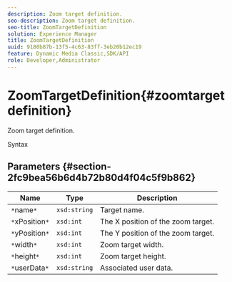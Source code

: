 ```yaml
---
description: Zoom target definition.
seo-description: Zoom target definition.
seo-title: ZoomTargetDefinition
solution: Experience Manager
title: ZoomTargetDefinition
uuid: 9180b87b-13f5-4c63-83ff-3eb20b12ec19
feature: Dynamic Media Classic,SDK/API
role: Developer,Administrator
---
```


# ZoomTargetDefinition{#zoomtargetdefinition}

Zoom target definition.

 Syntax 

## Parameters {#section-2fc9bea56b6d4b72b80d4f04c5f9b862}

|  Name  | Type  | Description  |
|---|---|---|
|  `*`name`*`  | `xsd:string`  | Target name.  |
|  `*`xPosition`*`  | `xsd:int`  | The X position of the zoom target.  |
|  `*`yPosition`*`  | `xsd:int`  | The Y position of the zoom target.  |
|  `*`width`*`  | `xsd:int`  | Zoom target width.  |
|  `*`height`*`  | `xsd:int`  | Zoom target height.  |
|  `*`userData`*`  | `xsd:string`  | Associated user data.  |

